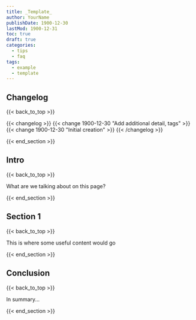 ```yaml
---
title: _Template_
author: YourName
publishDate: 1900-12-30
lastMod: 1900-12-31
toc: true
draft: true
categories:
  - tips
  - faq
tags:
  - example
  - template
---
```


## Changelog
{{< back_to_top >}}

{{< changelog >}}
{{< change 1900-12-30 "Add additional detail, tags" >}}
{{< change 1900-12-30 "Initial creation" >}}
{{< /changelog >}}

{{< end_section >}}

## Intro
{{< back_to_top >}}

What are we talking about on this page?

{{< end_section >}}

## Section 1
{{< back_to_top >}}

This is where some useful content would go

{{< end_section >}}

## Conclusion
{{< back_to_top >}}

In summary...

{{< end_section >}}
